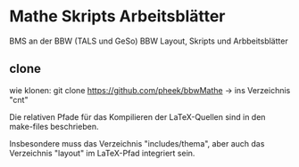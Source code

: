 Mathe Skripts Arbeitsblätter
============================

BMS an der BBW (TALS und GeSo)
BBW Layout, Skripts und Arbbeitsblätter

clone
-----
wie klonen:
git clone https://github.com/pheek/bbwMathe
-> ins Verzeichnis "cnt"

Die relativen Pfade für das Kompilieren der LaTeX-Quellen sind in den
make-files beschrieben.

Insbesondere muss das Verzeichnis "includes/thema", aber auch das Verzeichnis "layout" im LaTeX-Pfad integriert sein.
